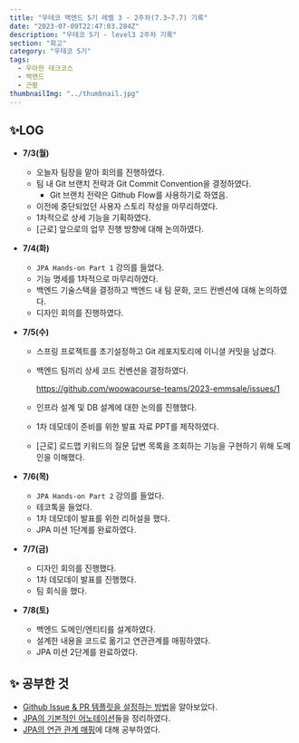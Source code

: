 ```yaml
---
title: "우테코 백엔드 5기 레벨 3 - 2주차(7.3~7.7) 기록"
date: "2023-07-09T22:47:03.284Z"
description: "우테코 5기 - level3 2주차 기록"
section: "회고" 
category: "우테코 5기"
tags:
  - 우아한 테크코스
  - 백엔드
  - 근황
thumbnailImg: "../thumbnail.jpg"
---
```


## ✨LOG

- **7/3(월)**
  - 오늘자 팀장을 맡아 회의를 진행하였다.
  - 팀 내 Git 브랜치 전략과 Git Commit Convention을 결정하였다.
    - Git 브랜치 전략은 Github Flow를 사용하기로 하였음.
  - 이전에 중단되었던 사용자 스토리 작성을 마무리하였다.
  - 1차적으로 상세 기능을 기획하였다.
  - [근로] 앞으로의 업무 진행 방향에 대해 논의하였다.
- **7/4(화)**
  - `JPA Hands-on Part 1` 강의를 들었다.
  - 기능 명세를 1차적으로 마무리하였다.
  - 백엔드 기술스택을 결정하고 백엔드 내 팀 문화, 코드 컨벤션에 대해 논의하였다.
  - 디자인 회의를 진행하였다.
- **7/5(수)**

  - 스프링 프로젝트를 초기설정하고 Git 레포지토리에 이니셜 커밋을 남겼다.
  - 백엔드 팀끼리 상세 코드 컨벤션을 결정하였다.

    https://github.com/woowacourse-teams/2023-emmsale/issues/1

  - 인프라 설계 및 DB 설계에 대한 논의를 진행했다.
  - 1차 데모데이 준비를 위한 발표 자료 PPT를 제작하였다.
  - [근로] 로드맵 키워드의 질문 답변 목록을 조회하는 기능을 구현하기 위해 도메인을 이해했다.

- **7/6(목)**
  - `JPA Hands-on Part 2` 강의를 들었다.
  - 테코톡을 들었다.
  - 1차 데모데이 발표를 위한 리허설을 했다.
  - JPA 미션 1단계를 완료하였다.
- **7/7(금)**
  - 디자인 회의를 진행했다.
  - 1차 데모데이 발표를 진행했다.
  - 팀 회식을 했다.
- **7/8(토)**
  - 백엔드 도메인/엔티티를 설계하였다.
  - 설계한 내용을 코드로 옮기고 연관관계를 매핑하였다.
  - JPA 미션 2단계를 완료하였다.

## ✨ 공부한 것

- [Github Issue & PR 템플릿을 설정하는 방법](https://amaran-th.github.io/%EC%A3%BC%EC%A0%80%EB%A6%AC%EC%A3%BC%EC%A0%80%EB%A6%AC/[Github]%20Issue%20&%20PR%20Template%20%EC%84%A4%EC%A0%95%ED%95%98%EA%B8%B0/)을 알아보았다.
- [JPA의 기본적인 어노테이션](https://amaran-th.github.io/Spring/[JPA]%20%EA%B8%B0%EB%B3%B8%EC%A0%81%EC%9D%B8%20%EC%96%B4%EB%85%B8%ED%85%8C%EC%9D%B4%EC%85%98%20%EC%A0%95%EB%A6%AC/)들을 정리하였다.
- [JPA의 연관 관계 매핑](https://amaran-th.github.io/Spring/[JPA]%20%EC%97%B0%EA%B4%80%20%EA%B4%80%EA%B3%84%20%EB%A7%A4%ED%95%91/)에 대해 공부하였다.
